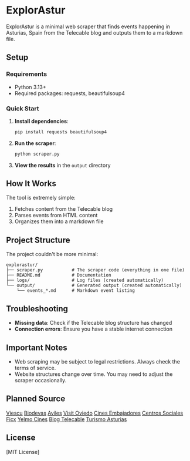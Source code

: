 # ExplorAstur

ExplorAstur is a minimal web scraper that finds events happening in Asturias, Spain from the Telecable blog and outputs them to a markdown file.

## Setup

### Requirements
- Python 3.13+
- Required packages: requests, beautifulsoup4

### Quick Start

1. **Install dependencies**:
   ```bash
   pip install requests beautifulsoup4
   ```

2. **Run the scraper**:
   ```bash
   python scraper.py
   ```

3. **View the results** in the `output` directory

## How It Works

The tool is extremely simple:
1. Fetches content from the Telecable blog
2. Parses events from HTML content
3. Organizes them into a markdown file

## Project Structure

The project couldn't be more minimal:

```
explorastur/
├── scraper.py           # The scraper code (everything in one file)
├── README.md            # Documentation
├── logs/                # Log files (created automatically)
└── output/              # Generated output (created automatically)
    └── events_*.md      # Markdown event listing
```

## Troubleshooting

- **Missing data**: Check if the Telecable blog structure has changed
- **Connection errors**: Ensure you have a stable internet connection

## Important Notes

- Web scraping may be subject to legal restrictions. Always check the terms of service.
- Website structures change over time. You may need to adjust the scraper occasionally.

## Planned Source

[Viescu](https://viescu.info/)
[Biodevas](https://biodevas.org/)
[Aviles](https://aviles.es/proximos-eventos)
[Visit Oviedo](https://www.visitoviedo.info/agenda)
[Cines Embajadores](https://cinesembajadores.es/oviedo/)
[Centros Sociales](https://www.oviedo.es/centrossociales/avisos)
[Ficx](https://ficx.tv/actividades/programa-actividades-toma-3/)
[Yelmo Cines](https://yelmocines.es/cartelera/asturias/los-prados)
[Blog Telecable](https://blog.telecable.es/agenda-planes-asturias/)
[Turismo Asturias](https://www.turismoasturias.es/agenda-de-asturias)

## License

[MIT License]
